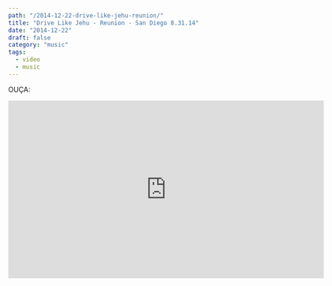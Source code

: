 ```yaml
---
path: "/2014-12-22-drive-like-jehu-reunion/"
title: "Drive Like Jehu - Reunion - San Diego 8.31.14"
date: "2014-12-22"
draft: false
category: "music"
tags:
  - video
  - music
---
```


OUÇA:

<iframe width="640" height="360" src="https://www.youtube.com/embed/nQeP02-1OWY" frameborder="0" allowfullscreen></iframe>
